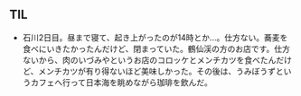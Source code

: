## TIL

* 石川2日目。昼まで寝て、起き上がったのが14時とか...。仕方ない。蕎麦を食べにいきたかったんだけど、閉まっていた。鶴仙渓の方のお店です。仕方ないから、肉のいづみやというお店のコロッケとメンチカツを食べたんだけど、メンチカツが有り得ないほど美味しかった。その後は、うみぼうずというカフェへ行って日本海を眺めながら珈琲を飲んだ。